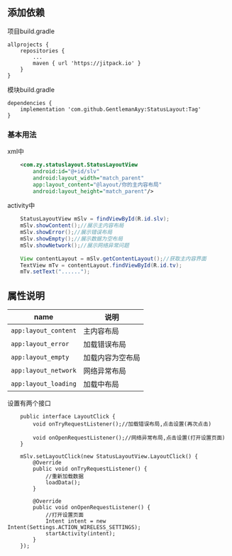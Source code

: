 ## 添加依赖

项目build.gradle 
```
allprojects {
	repositories {
		...
		maven { url 'https://jitpack.io' }
	}
}
```

模块build.gradle
```
dependencies {
    implementation 'com.github.GentlemanAyy:StatusLayout:Tag'
}
```
### 基本用法

xml中
```xml
    <com.zy.statuslayout.StatusLayoutView
        android:id="@+id/slv"
        android:layout_width="match_parent"
        app:layout_content="@layout/你的主内容布局"
        android:layout_height="match_parent"/>
```
activity中

```java
    StatusLayoutView mSlv = findViewById(R.id.slv);
    mSlv.showContent();//展示主内容布局
    mSlv.showError();//展示错误布局
    mSlv.showEmpty();//展示数据为空布局
    mSlv.showNetwork();//展示网络异常问题
    
    View contentLayout = mSlv.getContentLayout();//获取主内容界面
    TextView mTv = contentLayout.findViewById(R.id.tv);
    mTv.setText("......");
```

## 属性说明
name | 说明
---|---
``app:layout_content`` | 主内容布局
``app:layout_error``| 加载错误布局
``app:layout_empty``| 加载内容为空布局
``app:layout_network``| 网络异常布局
``app:layout_loading``| 加载中布局


设置有两个接口

```
    public interface LayoutClick {
        void onTryRequestListener();//加载错误布局,点击设置(再次点击)

        void onOpenRequestListener();//网络异常布局,点击设置(打开设置页面)
    }

    mSlv.setLayoutClick(new StatusLayoutView.LayoutClick() {
        @Override
        public void onTryRequestListener() {
            //重新加载数据
            loadData();
        }

        @Override
        public void onOpenRequestListener() {
            //打开设置页面
            Intent intent = new Intent(Settings.ACTION_WIRELESS_SETTINGS);
            startActivity(intent);
        }
    });
```


